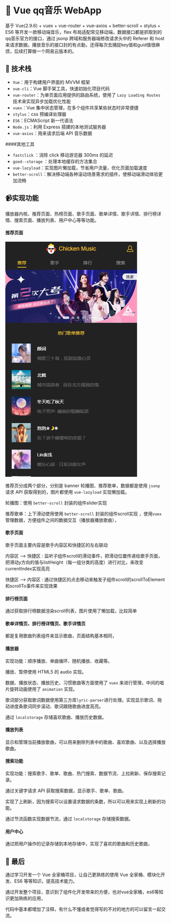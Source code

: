 ﻿# :musical_keyboard: Vue qq音乐 WebApp

基于 Vue(2.9.6) + vuex + vue-router + vue-axios + better-scroll + stylus + ES6 等开发一款移动端音乐，flex 布局适配常见移动端，数据接口都是抓取到的qq音乐官方的接口，通过 jsonp 跨域和服务器端修改请求头中的 Referer 和 host 来请求数据。播放音乐的接口封的有点勤，还得每次去捕捉key值和guid值很麻烦，后续打算做一个网易云版本的。


## :rainbow: 技术栈

* `Vue`：用于构建用户界面的 MVVM 框架
* `vue-cli`：Vue 脚手架工具，快速初始化项目代码
* `vue-router`：为单页面应用提供的路由系统，使用了 `Lazy Loading Routes` 技术来实现异步加载优化性能
* `vuex`：Vue 集中状态管理，在多个组件共享某些状态时非常便捷
* `stylus`：css 预编译处理器
* `ES6`：ECMAScript 新一代语法
* `Node.js`：利用 Express 搭建的本地测试服务器
* `vue-axios`：用来请求后端 API 音乐数据

####其他工具

* `fastclick` ：消除 click 移动游览器 300ms 的延迟
* `good--storage` ：处理本地缓存的方法集合
* `vue-lazyload`：实现图片懒加载，节省用户流量，优化页面加载速度
* `better-scroll`：解决移动端各种滚动场景需求的插件，使移动端滑动体验更加流畅
## :video_camera:实现功能

播放器内核、推荐页面、热榜页面、歌手页面、歌单详情、歌手详情、排行榜详情、搜索页面、播放列表、用户中心等等功能。


#### 推荐页面
![](./README-IMG/recommend/1.png)

推荐页分成两个部分，分别是 banner 轮播图、推荐歌单，数据都是使用 `jsonp` 请求 API 获取得到的，图片都使用 `vue-lazyload` 实现懒加载。

轮播图：使用 `better-scroll` 封装的组件slider实现

推荐歌单：上下滑动使用使用 `better-scroll` 封装的组件scroll实现 ，使用`vuex` 管理数据，方便组件之间的数据交互（播放器播放歌曲），


#### 歌手页面


歌手页面主要内容是歌手内容区和快捷区的左右联动

内容区 -->  快捷区 : 监听子组件scroll的滑动事件，把滑动位置传递给歌手页面，把滑动y方向的值与listHeight（每一组分类的高度）进行对比，来改变currentIndex实现高亮

快捷区 -->  内容区 : 通过快捷区的点击移动来触发子组件scroll的scrollToElement和scrollTo事件来实现效果


#### 排行榜页面


通过获取排行榜数据渲染scroll列表，图片使用了懒加载，比较简单


#### 歌单详情页、排行榜详情页、歌手详情页


都是复用歌曲列表组件来显示歌曲，页面结构基本相同，


#### 播放器


实现功能：顺序播放、单曲循环、随机播放、收藏等。

播放、暂停使用 HTML5 的 audio 实现。

数据、播放状态、播放历史、习惯歌曲等方面使用了 `vuex` 来进行管理，中间的唱片旋转动画使用了 `animation` 实现。

歌词部分获取歌词数据使用第三方库`lyric-parser`进行处理。实现显示歌词、拖动进度条歌词同步滚动、歌词跟随歌曲进度高亮。

通过 `localstorage` 存储喜欢歌曲、播放历史数据。


#### 播放列表


显示和管理当前播放歌曲，可以用来删除列表中的歌曲、喜欢歌曲、以及选择播放歌曲。


#### 搜索功能


实现功能：搜索歌手、歌单、歌曲、热门搜索、数据节流、上拉刷新、保存搜索记录。

通过关键字请求 API 获取搜索数据，显示歌手、歌单、歌曲。

实现了上刷新，因为搜索可以设置请求数据的条数，所以可以用来实现上刷新的功能。

通过节流函数实现数据节流，通过 `localstorage` 存储搜索数据。


#### 用户中心



通过把用户操作的记录存储到本地存储中，实现了喜欢的歌曲和历史歌曲，


## :city_sunrise: 最后

通过学习开发一个 Vue 全家桶项目，让自己更熟练的使用 Vue 全家桶、模块化开发、ES6 等等知识，提高技术能力。

通过开发整个项目，意识到了组件化开发带来的方便，也对vue全家桶，es6等知识更加熟练的应用，

代码中基本都增加了注释，有什么不懂或者觉得写的不对的地方的可以留言一起交流。

